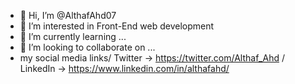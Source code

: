 - 👋 Hi, I’m @AlthafAhd07
- 👀 I’m interested in Front-End web development
- 🌱 I’m currently learning ...
- 💞️ I’m looking to collaborate on ...
- my social media links/
    Twitter -> https://twitter.com/Althaf_Ahd /
    LinkedIn -> https://www.linkedin.com/in/althafahd/

<!---
AlthafAhd07/AlthafAhd07 is a ✨ special ✨ repository because its `README.md` (this file) appears on your GitHub profile.
You can click the Preview link to take a look at your changes.
--->
